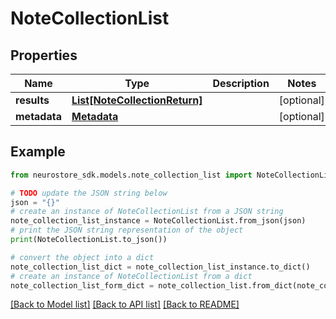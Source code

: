 # NoteCollectionList


## Properties

Name | Type | Description | Notes
------------ | ------------- | ------------- | -------------
**results** | [**List[NoteCollectionReturn]**](NoteCollectionReturn.md) |  | [optional] 
**metadata** | [**Metadata**](Metadata.md) |  | [optional] 

## Example

```python
from neurostore_sdk.models.note_collection_list import NoteCollectionList

# TODO update the JSON string below
json = "{}"
# create an instance of NoteCollectionList from a JSON string
note_collection_list_instance = NoteCollectionList.from_json(json)
# print the JSON string representation of the object
print(NoteCollectionList.to_json())

# convert the object into a dict
note_collection_list_dict = note_collection_list_instance.to_dict()
# create an instance of NoteCollectionList from a dict
note_collection_list_form_dict = note_collection_list.from_dict(note_collection_list_dict)
```
[[Back to Model list]](../README.md#documentation-for-models) [[Back to API list]](../README.md#documentation-for-api-endpoints) [[Back to README]](../README.md)


